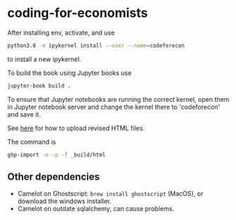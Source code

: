 # coding-for-economists

After installing env, activate, and use

```bash
python3.8 -m ipykernel install --user --name=codeforecon
```

to install a new ipykernel.

To build the book using Jupyter books use

```bash
jupyter-book build .
```

To ensure that Jupyter notebooks are running the correct kernel, open them in Jupyter notebook server and change the kernel there to 'codeforecon' and save it.

See [here](https://jupyterbook.org/publish/gh-pages.html) for how to upload revised HTML files.

The command is

```bash
ghp-import -n -p -f _build/html
```

## Other dependencies

- Camelot on Ghostscript: `brew install ghostscript` (MacOS), or download the windows installer.
- Camelot on outdate sqlalchemy, can cause problems.
